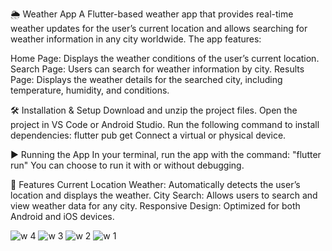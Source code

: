 🌦️ Weather App
A Flutter-based weather app that provides real-time weather updates for the user’s current location and allows searching for weather information in any city worldwide. The app features:

Home Page: Displays the weather conditions of the user’s current location.
Search Page: Users can search for weather information by city.
Results Page: Displays the weather details for the searched city, including temperature, humidity, and conditions.

🛠️ Installation & Setup
Download and unzip the project files.
Open the project in VS Code or Android Studio.
Run the following command to install dependencies:
flutter pub get
Connect a virtual or physical device.

▶️ Running the App
In your terminal, run the app with the command:
"flutter run"
You can choose to run it with or without debugging.

📝 Features
Current Location Weather: Automatically detects the user’s location and displays the weather.
City Search: Allows users to search and view weather data for any city.
Responsive Design: Optimized for both Android and iOS devices.

![w 4](https://github.com/user-attachments/assets/3a4682c8-8039-4662-8a4e-e4f98ebeb051)
![w 3](https://github.com/user-attachments/assets/831b297f-7a76-4fc7-8079-f841396c45d2)
![w 2](https://github.com/user-attachments/assets/dc2edc32-a762-450b-bc00-fc9af5a14c85)
![w 1](https://github.com/user-attachments/assets/04d56c43-2810-4d4e-914d-1b7e310d924f)

